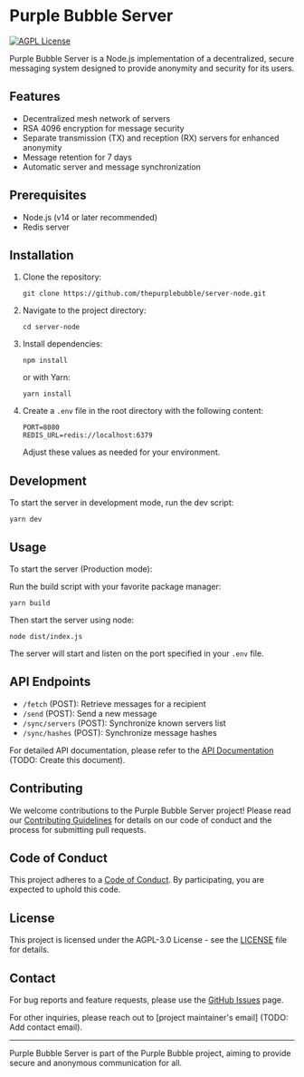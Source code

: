 # Purple Bubble Server

[![AGPL License](https://img.shields.io/badge/license-AGPL-blue.svg)](http://www.gnu.org/licenses/agpl-3.0)

Purple Bubble Server is a Node.js implementation of a decentralized, secure messaging system designed to provide anonymity and security for its users.

## Features

- Decentralized mesh network of servers
- RSA 4096 encryption for message security
- Separate transmission (TX) and reception (RX) servers for enhanced anonymity
- Message retention for 7 days
- Automatic server and message synchronization

## Prerequisites

- Node.js (v14 or later recommended)
- Redis server

## Installation

1. Clone the repository:

   ```
   git clone https://github.com/thepurplebubble/server-node.git
   ```

2. Navigate to the project directory:

   ```
   cd server-node
   ```

3. Install dependencies:

   ```
   npm install
   ```

   or with Yarn:

   ```
   yarn install
   ```

4. Create a `.env` file in the root directory with the following content:
   ```
   PORT=8080
   REDIS_URL=redis://localhost:6379
   ```
   Adjust these values as needed for your environment.

## Development

To start the server in development mode, run the dev script:

```
yarn dev
```

## Usage

To start the server (Production mode):

Run the build script with your favorite package manager:

```
yarn build
```

Then start the server using node:

```
node dist/index.js
```

The server will start and listen on the port specified in your `.env` file.

## API Endpoints

- `/fetch` (POST): Retrieve messages for a recipient
- `/send` (POST): Send a new message
- `/sync/servers` (POST): Synchronize known servers list
- `/sync/hashes` (POST): Synchronize message hashes

For detailed API documentation, please refer to the [API Documentation](docs/API.md) (TODO: Create this document).

## Contributing

We welcome contributions to the Purple Bubble Server project! Please read our [Contributing Guidelines](CONTRIBUTING.md) for details on our code of conduct and the process for submitting pull requests.

## Code of Conduct

This project adheres to a [Code of Conduct](CODE_OF_CONDUCT.md). By participating, you are expected to uphold this code.

## License

This project is licensed under the AGPL-3.0 License - see the [LICENSE](LICENSE) file for details.

## Contact

For bug reports and feature requests, please use the [GitHub Issues](https://github.com/thepurplebubble/server-node/issues) page.

For other inquiries, please reach out to [project maintainer's email] (TODO: Add contact email).

---

Purple Bubble Server is part of the Purple Bubble project, aiming to provide secure and anonymous communication for all.
